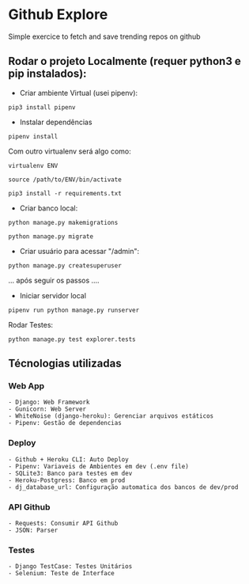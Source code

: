 # Github Explore
Simple exercice to fetch and save trending repos on github

## Rodar o projeto Localmente (requer python3 e pip instalados):

- Criar ambiente Virtual (usei pipenv):

`pip3 install pipenv`

- Instalar dependências

`pipenv install`

Com outro virtualenv será algo como:

`virtualenv ENV`

`source /path/to/ENV/bin/activate`

`pip3 install -r requirements.txt`

- Criar banco local:

`python manage.py makemigrations`

`python manage.py migrate`

- Criar usuário para acessar "/admin":

`python manage.py createsuperuser`

... após seguir os passos ....

- Iniciar servidor local

`pipenv run python manage.py runserver`

Rodar Testes:

`python manage.py test explorer.tests`

## Técnologias utilizadas

### Web App
    - Django: Web Framework
    - Gunicorn: Web Server
    - WhiteNoise (django-heroku): Gerenciar arquivos estáticos
    - Pipenv: Gestão de dependencias

### Deploy
    - Github + Heroku CLI: Auto Deploy
    - Pipenv: Variaveis de Ambientes em dev (.env file)
    - SQLite3: Banco para testes em dev
    - Heroku-Postgress: Banco em prod
    - dj_database_url: Configuração automatica dos bancos de dev/prod

### API Github
    - Requests: Consumir API Github
    - JSON: Parser

### Testes
    - Django TestCase: Testes Unitários
    - Selenium: Teste de Interface